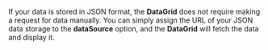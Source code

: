 If&nbsp;your data is&nbsp;stored in&nbsp;JSON format, the **DataGrid** does not require making a&nbsp;request for data manually. You can simply assign the URL of&nbsp;your JSON data storage to&nbsp;the **dataSource** option, and the **DataGrid** will fetch the data and display&nbsp;it.